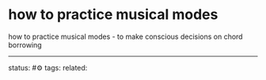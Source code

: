 # how to practice musical modes

how to practice musical modes - to make conscious decisions on chord borrowing



---
status: #⚙️ 
tags: 
related: 
